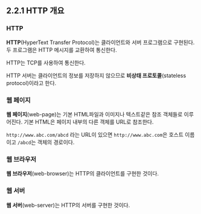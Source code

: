 ## 2.2.1 HTTP 개요

### HTTP

**HTTP**(HyperText Transfer Protocol)는 클라이언트와 서버 프로그램으로 구현된다. 두 프로그램은 HTTP 메시지를 교환하여 통신한다.

HTTP는 TCP를 사용하여 통신한다.

HTTP 서버는 클라이언트의 정보를 저장하지 않으므로 **비상태 프로토콜**(stateless protocol)이라고 한다.

### 웹 페이지

**웹 페이지**(web-page)는 기본 HTML파일과 이미지나 텍스트같은 참조 객체들로 이루어진다. 기본 HTML은 페이지 내부의 다른 객체를 URL로 참조한다.

`http://www.abc.com/abcd` 라는 URL이 있으면 `http://www.abc.com`은 호스트 이름이고 `/abcd`는 객체의 경로이다.

### 웹 브라우저

**웹 브라우저**(web-browser)는 HTTP의 클라이언트를 구현한 것이다.

### 웹 서버

**웹 서버**(web-server)는 HTTP의 서버를 구현한 것이다.
